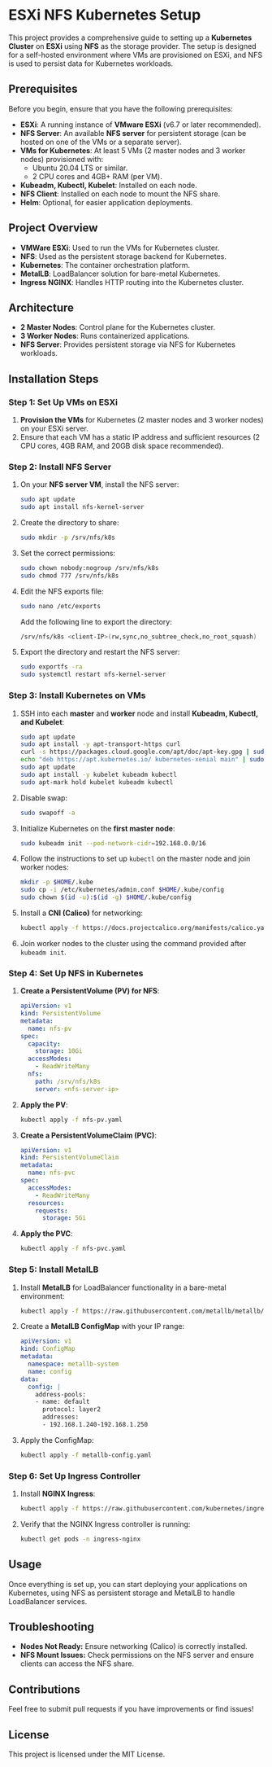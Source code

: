 
# ESXi NFS Kubernetes Setup

This project provides a comprehensive guide to setting up a **Kubernetes Cluster** on **ESXi** using **NFS** as the storage provider. The setup is designed for a self-hosted environment where VMs are provisioned on ESXi, and NFS is used to persist data for Kubernetes workloads.

## Prerequisites

Before you begin, ensure that you have the following prerequisites:

- **ESXi**: A running instance of **VMware ESXi** (v6.7 or later recommended).
- **NFS Server**: An available **NFS server** for persistent storage (can be hosted on one of the VMs or a separate server).
- **VMs for Kubernetes**: At least 5 VMs (2 master nodes and 3 worker nodes) provisioned with:
  - Ubuntu 20.04 LTS or similar.
  - 2 CPU cores and 4GB+ RAM (per VM).
- **Kubeadm, Kubectl, Kubelet**: Installed on each node.
- **NFS Client**: Installed on each node to mount the NFS share.
- **Helm**: Optional, for easier application deployments.

## Project Overview

- **VMWare ESXi**: Used to run the VMs for Kubernetes cluster.
- **NFS**: Used as the persistent storage backend for Kubernetes.
- **Kubernetes**: The container orchestration platform.
- **MetalLB**: LoadBalancer solution for bare-metal Kubernetes.
- **Ingress NGINX**: Handles HTTP routing into the Kubernetes cluster.

## Architecture

- **2 Master Nodes**: Control plane for the Kubernetes cluster.
- **3 Worker Nodes**: Runs containerized applications.
- **NFS Server**: Provides persistent storage via NFS for Kubernetes workloads.

## Installation Steps

### Step 1: Set Up VMs on ESXi

1. **Provision the VMs** for Kubernetes (2 master nodes and 3 worker nodes) on your ESXi server.
2. Ensure that each VM has a static IP address and sufficient resources (2 CPU cores, 4GB RAM, and 20GB disk space recommended).

### Step 2: Install NFS Server

1. On your **NFS server VM**, install the NFS server:

   ```bash
   sudo apt update
   sudo apt install nfs-kernel-server
   ```

2. Create the directory to share:

   ```bash
   sudo mkdir -p /srv/nfs/k8s
   ```

3. Set the correct permissions:

   ```bash
   sudo chown nobody:nogroup /srv/nfs/k8s
   sudo chmod 777 /srv/nfs/k8s
   ```

4. Edit the NFS exports file:

   ```bash
   sudo nano /etc/exports
   ```

   Add the following line to export the directory:

   ```bash
   /srv/nfs/k8s <client-IP>(rw,sync,no_subtree_check,no_root_squash)
   ```

5. Export the directory and restart the NFS server:

   ```bash
   sudo exportfs -ra
   sudo systemctl restart nfs-kernel-server
   ```

### Step 3: Install Kubernetes on VMs

1. SSH into each **master** and **worker** node and install **Kubeadm, Kubectl, and Kubelet**:
   
   ```bash
   sudo apt update
   sudo apt install -y apt-transport-https curl
   curl -s https://packages.cloud.google.com/apt/doc/apt-key.gpg | sudo apt-key add -
   echo "deb https://apt.kubernetes.io/ kubernetes-xenial main" | sudo tee /etc/apt/sources.list.d/kubernetes.list
   sudo apt update
   sudo apt install -y kubelet kubeadm kubectl
   sudo apt-mark hold kubelet kubeadm kubectl
   ```

2. Disable swap:

   ```bash
   sudo swapoff -a
   ```

3. Initialize Kubernetes on the **first master node**:

   ```bash
   sudo kubeadm init --pod-network-cidr=192.168.0.0/16
   ```

4. Follow the instructions to set up `kubectl` on the master node and join worker nodes:

   ```bash
   mkdir -p $HOME/.kube
   sudo cp -i /etc/kubernetes/admin.conf $HOME/.kube/config
   sudo chown $(id -u):$(id -g) $HOME/.kube/config
   ```

5. Install a **CNI (Calico)** for networking:

   ```bash
   kubectl apply -f https://docs.projectcalico.org/manifests/calico.yaml
   ```

6. Join worker nodes to the cluster using the command provided after `kubeadm init`.

### Step 4: Set Up NFS in Kubernetes

1. **Create a PersistentVolume (PV) for NFS**:

   ```yaml
   apiVersion: v1
   kind: PersistentVolume
   metadata:
     name: nfs-pv
   spec:
     capacity:
       storage: 10Gi
     accessModes:
       - ReadWriteMany
     nfs:
       path: /srv/nfs/k8s
       server: <nfs-server-ip>
   ```

2. **Apply the PV**:

   ```bash
   kubectl apply -f nfs-pv.yaml
   ```

3. **Create a PersistentVolumeClaim (PVC)**:

   ```yaml
   apiVersion: v1
   kind: PersistentVolumeClaim
   metadata:
     name: nfs-pvc
   spec:
     accessModes:
       - ReadWriteMany
     resources:
       requests:
         storage: 5Gi
   ```

4. **Apply the PVC**:

   ```bash
   kubectl apply -f nfs-pvc.yaml
   ```

### Step 5: Install MetalLB

1. Install **MetalLB** for LoadBalancer functionality in a bare-metal environment:

   ```bash
   kubectl apply -f https://raw.githubusercontent.com/metallb/metallb/v0.12.1/manifests/metallb.yaml
   ```

2. Create a **MetalLB ConfigMap** with your IP range:

   ```yaml
   apiVersion: v1
   kind: ConfigMap
   metadata:
     namespace: metallb-system
     name: config
   data:
     config: |
       address-pools:
       - name: default
         protocol: layer2
         addresses:
         - 192.168.1.240-192.168.1.250
   ```

3. Apply the ConfigMap:

   ```bash
   kubectl apply -f metallb-config.yaml
   ```

### Step 6: Set Up Ingress Controller

1. Install **NGINX Ingress**:

   ```bash
   kubectl apply -f https://raw.githubusercontent.com/kubernetes/ingress-nginx/main/deploy/static/provider/cloud/deploy.yaml
   ```

2. Verify that the NGINX Ingress controller is running:

   ```bash
   kubectl get pods -n ingress-nginx
   ```

## Usage

Once everything is set up, you can start deploying your applications on Kubernetes, using NFS as persistent storage and MetalLB to handle LoadBalancer services.

## Troubleshooting

- **Nodes Not Ready:** Ensure networking (Calico) is correctly installed.
- **NFS Mount Issues:** Check permissions on the NFS server and ensure clients can access the NFS share.

## Contributions

Feel free to submit pull requests if you have improvements or find issues!

## License

This project is licensed under the MIT License.
